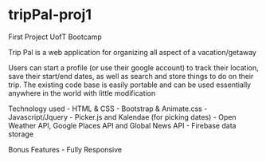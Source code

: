 # tripPal-proj1
First Project UofT Bootcamp

Trip Pal is a web application for organizing all aspect of a vacation/getaway

Users can start a profile (or use their google account) to track their location, save their start/end dates, as well as search and store things to do on their trip. 
The existing code base is easily portable and can be used essentially anywhere in the world with little modification

Technology used
    - HTML & CSS
    - Bootstrap & Animate.css
    - Javascript/Jquery
    - Picker.js and Kalendae (for picking dates)
    - Open Weather API, Google Places API and Global News API
    - Firebase data storage

Bonus Features
    - Fully Responsive


